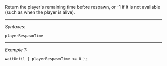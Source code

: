 Return the player's remaining time before respawn, or -1 if it is not available (such as when the player is alive).


---
*Syntaxes:*

`playerRespawnTime`

---
*Example 1:*

```sqf
waitUntil { playerRespawnTime <= 0 };
```